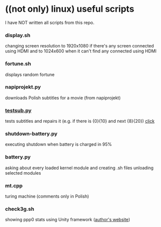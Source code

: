 # ((not only) linux) useful scripts

I have NOT written all scripts from this repo.

### display.sh

changing screen resolution to 1920x1080 if there's any screen connected using HDMI and to 1024x600 when it can't find any connected using HDMI

### fortune.sh

displays random fortune

###  napiprojekt.py

downloads Polish subtitles for a movie (from napiprojekt)

### [testsub.py](https://github.com/mplonski/testsub)

tests subtitles and repairs it (e.g. if there is {0}{10} and next {8}{20}) [click](https://github.com/mplonski/testsub)

### shutdown-battery.py

executing shutdown when battery is charged in 95%

### battery.py

asking about every loaded kernel module and creating .sh files unloading selected modules

### mt.cpp

turing machine (comments only in Polish)

### check3g.sh

showing ppp0 stats using Unity framework ([author's website](http://opensource.ksx4system.net/ubuntu/check3g/))

